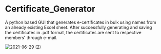 # Certificate_Generator
 A python based GUI  that generates e-certificates in bulk using names from an already existing Excel sheet. After successfully generating and saving the certificates in .pdf format, the certificates are sent to respective members' through e-mail.
 
 ![2021-06-29 (2)](https://user-images.githubusercontent.com/69888214/123792476-44a6b180-d8fe-11eb-9c16-6d26ef64ef58.png)

